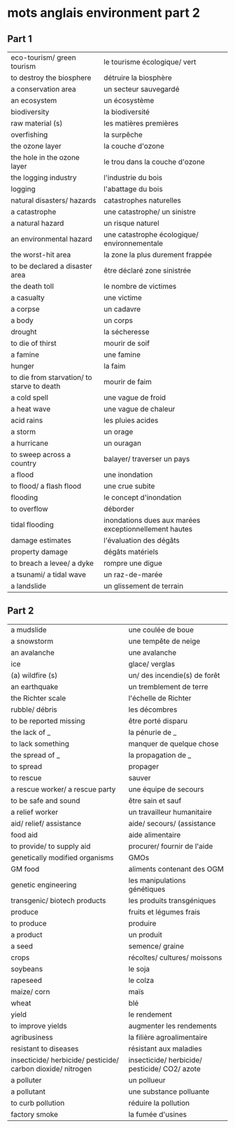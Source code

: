 # mots anglais environment part 2
## Part 1
|||
|:---|:---|
| eco-tourism/ green tourism | le tourisme écologique/ vert |
| to destroy the biosphere | détruire la biosphère |
| a conservation area | un secteur sauvegardé |
| an ecosystem | un écosystème |
| biodiversity | la biodiversité |
| raw material (s) | les matières premières |
| overfishing | la surpêche |
| the ozone layer | la couche d'ozone |
| the hole in the ozone layer | le trou dans la couche d'ozone |
| the logging industry | l'industrie du bois |
| logging | l'abattage du bois |
| natural disasters/ hazards | catastrophes naturelles |
| a catastrophe | une catastrophe/ un sinistre |
| a natural hazard | un risque naturel |
| an environmental hazard | une catastrophe écologique/ environnementale |
| the worst-hit area | la zone la plus durement frappée |
| to be declared a disaster area | être déclaré zone sinistrée |
| the death toll | le nombre de victimes |
| a casualty | une victime |
| a corpse | un cadavre |
| a body | un corps |
| drought | la sécheresse |
| to die of thirst | mourir de soif |
| a famine | une famine |
| hunger | la faim |
| to die from starvation/ to starve to death | mourir de faim |
| a cold spell | une vague de froid |
| a heat wave | une vague de chaleur |
| acid rains | les pluies acides |
| a storm | un orage |
| a hurricane | un ouragan |
| to sweep across a country | balayer/ traverser un pays |
| a flood | une inondation |
| to flood/ a flash flood | une crue subite |
| flooding | le concept d'inondation |
| to overflow | déborder |
| tidal flooding | inondations dues aux marées exceptionnellement hautes |
| damage estimates | l'évaluation des dégâts |
| property damage | dégâts matériels |
| to breach a levee/ a dyke | rompre une digue |
| a tsunami/ a tidal wave | un raz-de-marée |
| a landslide | un glissement de terrain |
## Part 2
|||
|:---|:---|
| a mudslide | une coulée de boue |
| a snowstorm | une tempête de neige |
| an avalanche | une avalanche |
| ice | glace/ verglas |
| (a) wildfire (s) | un/ des incendie(s) de forêt |
| an earthquake | un tremblement de terre |
| the Richter scale | l'échelle de Richter |
| rubble/ débris | les décombres |
| to be reported missing | être porté disparu |
| the lack of _ | la pénurie de _ |
| to lack something | manquer de quelque chose |
| the spread of _ | la propagation de _ |
| to spread | propager |
| to rescue | sauver |
| a rescue worker/ a rescue party | une équipe de secours |
| to be safe and sound | être sain et sauf |
| a relief worker | un travailleur humanitaire |
| aid/ relief/ assistance | aide/ secours/ (assistance|aide d'urgence) |
| food aid | aide alimentaire |
| to provide/ to supply aid | procurer/ fournir de l'aide |
| genetically modified organisms | GMOs |
| GM food | aliments contenant des OGM |
| genetic engineering | les manipulations génétiques |
| transgenic/ biotech products | les produits transgéniques |
| produce | fruits et légumes frais |
| to produce | produire |
| a product | un produit |
| a seed | semence/ graine |
| crops | récoltes/ cultures/ moissons |
| soybeans | le soja |
| rapeseed | le colza |
| maize/ corn | maïs |
| wheat | blé |
| yield | le rendement |
| to improve yields | augmenter les rendements |
| agribusiness | la filière agroalimentaire |
| resistant to diseases | résistant aux maladies |
| insecticide/ herbicide/ pesticide/ carbon dioxide/ nitrogen | insecticide/ herbicide/ pesticide/ CO2/ azote |
| a polluter | un pollueur |
| a pollutant | une substance polluante |
| to curb pollution | réduire la pollution |
| factory smoke | la fumée d'usines |
